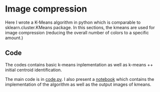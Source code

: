# Image compression 

Here I wrote a K-Means algorithm in python which is comparable to sklearn.cluster.KMeans package. In this sections, the kmeans are used for image compression (reducing the overall number of colors to a specific amount.)

## Code

The codes contains basic k-means inplementation as well as k-means ++ initial centroid identification.

The main code is in [code.py](https://github.com/JiaqiCChen123/Image-compression-by-kmeans/blob/master/kmeans.py). I also present a [notebook](https://github.com/JiaqiCChen123/Image-compression-by-kmeans/blob/master/kmeans.ipynb) which contains the implementation of the algorithm as well as the output images of kmeans.
